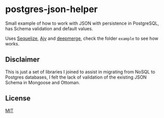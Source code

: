 # postgres-json-helper

Small example of how to work with JSON with persistence in PostgreSQL, has Schema validation and default values.

Uses [Sequelize](https://github.com/sequelize/sequelize), [Ajv](https://github.com/epoberezkin/ajv) and [deepmerge](https://github.com/KyleAMathews/deepmerge), check the folder ```example``` to see how works.

## Disclaimer

This is just a set of libraries I joined to assist in migrating from NoSQL to Postgres databases, I felt the lack of validation of the existing JSON Schema in Mongoose and Ottoman.

## License

[MIT](https://github.com/epoberezkin/ajv/blob/master/LICENSE)
